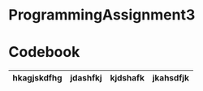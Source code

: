 # ProgrammingAssignment3

# Codebook

|hkagjskdfhg|jdashfkj|kjdshafk|jkahsdfjk|
|:--------------:|:--:|:------:|:-------:|
